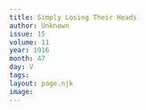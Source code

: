 ```yaml
---
title: Simply Losing Their Heads
author: Unknown
issue: 15
volume: 11
year: 1916
month: 47
day: V
tags:
layout: page.njk
image:
---
```





